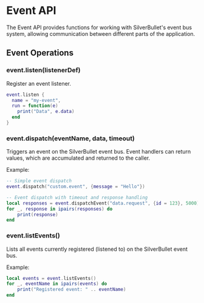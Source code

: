 # Event API

The Event API provides functions for working with SilverBullet's event bus system, allowing communication between different parts of the application.

## Event Operations

### event.listen(listenerDef)
Register an event listener.

```lua
event.listen {
  name = "my-event",
  run = function(e)
    print("Data", e.data)
  end
}
```

### event.dispatch(eventName, data, timeout)
Triggers an event on the SilverBullet event bus. Event handlers can return values, which are accumulated and returned to the caller.

Example:
```lua
-- Simple event dispatch
event.dispatch("custom.event", {message = "Hello"})

-- Event dispatch with timeout and response handling
local responses = event.dispatchEvent("data.request", {id = 123}, 5000)
for _, response in ipairs(responses) do
    print(response)
end
```

### event.listEvents()
Lists all events currently registered (listened to) on the SilverBullet event bus.

Example:
```lua
local events = event.listEvents()
for _, eventName in ipairs(events) do
    print("Registered event: " .. eventName)
end
